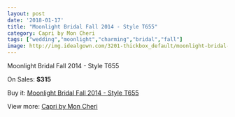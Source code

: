 ```yaml
---
layout: post
date: '2018-01-17'
title: "Moonlight Bridal Fall 2014 - Style T655"
category: Capri by Mon Cheri
tags: ["wedding","moonlight","charming","bridal","fall"]
image: http://img.idealgown.com/3201-thickbox_default/moonlight-bridal-fall-2014-style-t655.jpg
---
```

Moonlight Bridal Fall 2014 - Style T655

On Sales: **$315**
<a href="https://www.idealgown.com/en/capri-by-mon-cheri/1532-moonlight-bridal-fall-2014-style-t655.html"><amp-img layout="responsive" width="600" height="600" src="//img.idealgown.com/3201-thickbox_default/moonlight-bridal-fall-2014-style-t655.jpg" alt="Moonlight Bridal Fall 2014 - Style T655 0" /></a>
<a href="https://www.idealgown.com/en/capri-by-mon-cheri/1532-moonlight-bridal-fall-2014-style-t655.html"><amp-img layout="responsive" width="600" height="600" src="//img.idealgown.com/3202-thickbox_default/moonlight-bridal-fall-2014-style-t655.jpg" alt="Moonlight Bridal Fall 2014 - Style T655 1" /></a>

Buy it: [Moonlight Bridal Fall 2014 - Style T655](https://www.idealgown.com/en/capri-by-mon-cheri/1532-moonlight-bridal-fall-2014-style-t655.html "Moonlight Bridal Fall 2014 - Style T655")

View more: [Capri by Mon Cheri](https://www.idealgown.com/en/24-capri-by-mon-cheri "Capri by Mon Cheri")